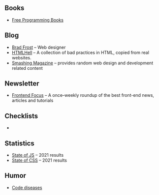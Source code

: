 ## Books

- [Free Programming Books](https://ebookfoundation.github.io/free-programming-books/)

## Blog 

- [Brad Frost](https://bradfrost.com/) – Web designer
- [HTMLHell](https://www.htmhell.dev/) – A collection of bad practices in HTML, copied from real websites.
- [Smashing Magazine](https://www.smashingmagazine.com/) – provides random web design and development related content

## Newsletter

- [Frontend Focus](https://frontendfoc.us/) – A once–weekly roundup of the best front-end news, articles and tutorials

## Checklists

- 

## Statistics

- [State of JS](https://2021.stateofjs.com) – 2021 results
- [State of CSS](https://2021.stateofcss.com/en-US/) – 2021 results

## Humor

- [Code diseases](https://nicothin.pro/diseases-coder/)
